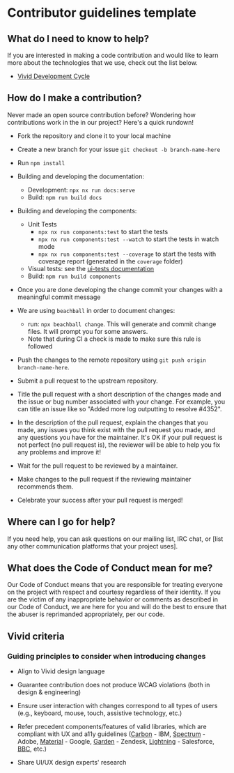 # Contributor guidelines template

## What do I need to know to help?

If you are interested in making a code contribution and would like to learn more about the technologies that we use, check out the list below.

- [Vivid Development Cycle](../docs/development.md)

## How do I make a contribution?

Never made an open source contribution before? Wondering how contributions work in the in our project? Here's a quick rundown!

* Fork the repository and clone it to your local machine

* Create a new branch for your issue `git checkout -b branch-name-here`

* Run `npm install`

* Building and developing the documentation:
  * Development: `npx nx run docs:serve`
  * Build: `npm run build docs`

* Building and developing the components:
  * Unit Tests 
    * `npx nx run components:test` to start the tests 
    * `npx nx run components:test --watch` to start the tests in watch mode
    * `npx nx run components:test --coverage` to start the tests with coverage report (generated in the `coverage` folder)
  * Visual tests: see the [ui-tests documentation](ui-tests/readme.md)
  * Build: `npm run build components`

* Once you are done developing the change commit your changes with a meaningful commit message

* We are using `beachball` in order to document changes:
  * run: `npx beachball change`. This will generate and commit change files. It will prompt you for some answers.
  * Note that during CI a check is made to make sure this rule is followed

* Push the changes to the remote repository using `git push origin branch-name-here`.

* Submit a pull request to the upstream repository.

* Title the pull request with a short description of the changes made and the issue or bug number associated with your change. For example, you can title an issue like so "Added more log outputting to resolve #4352".

* In the description of the pull request, explain the changes that you made, any issues you think exist with the pull request you made, and any questions you have for the maintainer. It's OK if your pull request is not perfect (no pull request is), the reviewer will be able to help you fix any problems and improve it!
 
* Wait for the pull request to be reviewed by a maintainer.
 
* Make changes to the pull request if the reviewing maintainer recommends them.
 
* Celebrate your success after your pull request is merged!

## Where can I go for help?

If you need help, you can ask questions on our mailing list, IRC chat, or [list any other communication platforms that your project uses].

## What does the Code of Conduct mean for me?

Our Code of Conduct means that you are responsible for treating everyone on the project with respect and courtesy regardless of their identity. If you are the victim of any inappropriate behavior or comments as described in our Code of Conduct, we are here for you and will do the best to ensure that the abuser is reprimanded appropriately, per our code.

## Vivid criteria

### Guiding principles to consider when introducing changes

* Align to Vivid design language

* Guarantee contribution does not produce WCAG violations (both in design & engineering)

* Ensure user interaction with changes correspond to all types of users (e.g., keyboard, mouse, touch, assistive technology, etc.)

* Refer precedent components/features of valid libraries, which are compliant with UX and a11y guidelines ([Carbon](https://www.carbondesignsystem.com/components/overview/) - IBM, [Spectrum](https://spectrum.adobe.com/) - Adobe, [Material](https://material.io/components?platform=web) - Google, [Garden](https://garden.zendesk.com/) - Zendesk, [Lightning](https://www.lightningdesignsystem.com/) - Salesforce, [BBC](https://www.bbc.co.uk/gel/guidelines/category/design-patterns), etc.)

* Share UI/UX design experts' research
